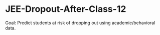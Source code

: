 # JEE-Dropout-After-Class-12
Goal: Predict students at risk of dropping out using academic/behavioral data.
